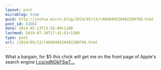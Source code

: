 ```yaml
---
layout: post
microblog: true
guid: http://joshua.micro.blog/2014/05/13/t466049228402208768.html
post_id: 41661
date: 2014-05-13T13:56:09+1100
lastmod: 2019-07-30T17:41:51+1100
type: post
url: /2014/05/13/t466049228402208768.html
---
```

What a bargain, for $5 this chick will get me on the front page of Apple's search engine [t.co/xdNGkFSwT...](http://t.co/xdNGkFSwTw)
